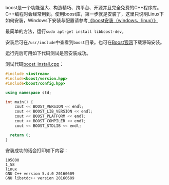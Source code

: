 boost是一个功能强大、构造精巧、跨平台、开源并且完全免费的C++程序库。C++编程时会经常用到。使用boost库，第一步就是安装了，这里只说明Linux下如何安装，Windows下安装与配置请参考[《boost安装（windows、linux）》](https://blog.csdn.net/s_lisheng/article/details/72871218)


最简单的方法，运行```sudo apt-get install libboost-dev```。

安装后可在`/usr/include`中查看到`boost`目录。也可在[Boost官网](https://www.boost.org/)下载源码安装。

运行完后可用如下代码测试是否安装成功。

测试代码[boost_install.cpp](./boost_install.cpp)：
```c++
#include <iostream>
#include<boost/version.hpp>
#include<boost/config.hpp>

using namespace std;

int main() {
    cout << BOOST_VERSION << endl;
    cout << BOOST_LIB_VERSION << endl;
    cout << BOOST_PLATFORM << endl;
    cout << BOOST_COMPILER << endl;
    cout << BOOST_STDLIB << endl;

  return 0;
}
```

安装成功的话会打印如下内容：
```
105800
1_58
linux
GNU C++ version 5.4.0 20160609
GNU libstdc++ version 20160609
```